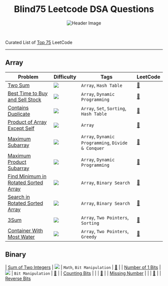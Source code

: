 <h1 align="center">Blind75 Leetcode DSA Questions</h1>

<p align="center">
  <img src="https://github.com/KhushiBhadange/Blind75-DSA-Questions/blob/main/Images/1_3N6z7wCvSkDRv_Kr1ZIk4A%402x.jpg"   alt="Header Image">
</p>

<br>

Curated List of [Top 75](https://gist.github.com/krishnadey30/88c4e2f601e96597974c00185e479532) LeetCode 

<hr/>

## Array
| Problem                                                                           | Difficulty                                                | Tags                                                         | LeetCode                                                                      |
| --------------------------------------------------------------------------------- | --------------------------------------------------------- | ------------------------------------------------------------ | ----------------------------------------------------------------------------- |
| [Two Sum](./two-sum.js)                                                           | <img src="https://img.shields.io/badge/-Easy-green" />    | `Array`, `Hash Table`                                        | [:link:](https://leetcode.com/problems/two-sum/)                              |
| [Best Time to Buy and Sell Stock](./best-time-to-buy-and-sell-stock.js)           | <img src="https://img.shields.io/badge/-Easy-green" />    | `Array`, `Dynamic Programming`                               | [:link:](https://leetcode.com/problems/best-time-to-buy-and-sell-stock/)      |
| [Contains Duplicate](./contains-duplicate.js)                                     | <img src="https://img.shields.io/badge/-Easy-green" />    | `Array`, `Set`, `Sorting`, `Hash Table`                      | [:link:](https://leetcode.com/problems/contains-duplicate/)                   |
| [Product of Array Except Self](./product-of-array-except-self.js)                 | <img src="https://img.shields.io/badge/-Medium-orange" /> | `Array`                                                      | [:link:](https://leetcode.com/problems/product-of-array-except-self/)         |
| [Maximum Subarray](./maximum-subarray.js)                                         | <img src="https://img.shields.io/badge/-Easy-green" />    | `Array`, `Dynamic Programming`, `Divide & Conquer`           | [:link:](https://leetcode.com/problems/maximum-subarray/)                     |
| [ Maximum Product Subarray](./maximum-product-subarray.js)                        | <img src="https://img.shields.io/badge/-Medium-orange" /> | `Array`, `Dynamic Programming`                               | [:link:](https://leetcode.com/problems/maximum-product-subarray/)             |
| [Find Minimum in Rotated Sorted Array](./find-minimum-in-rotated-sorted-array.js) | <img src="https://img.shields.io/badge/-Medium-orange" /> | `Array`, `Binary Search`                                     | [:link:](https://leetcode.com/problems/find-minimum-in-rotated-sorted-array/) |
| [Search in Rotated Sorted Array](./search-in-rotated-sorted-array.js)             | <img src="https://img.shields.io/badge/-Medium-orange" /> | `Array`, `Binary Search`                                     | [:link:](https://leetcode.com/problems/search-in-rotated-sorted-array/)       |
| [3Sum](./3sum.js)                                                                 | <img src="https://img.shields.io/badge/-Medium-orange" /> | `Array`, `Two Pointers`, `Sorting`                           | [:link:](https://leetcode.com/problems/3sum/)                                 |
| [Container With Most Water](./container-with-most-water.js)                       | <img src="https://img.shields.io/badge/-Medium-orange" /> | `Array`, `Two Pointers`, `Greedy`                            | [:link:](https://leetcode.com/problems/container-with-most-water/)            |

## Binary
| [Sum of Two Integers](./sum-of-two-integers.js)                                   | <img src="https://img.shields.io/badge/-Medium-orange" /> | `Math`, `Bit Manipulation`                                   | [:link:](https://leetcode.com/problems/sum-of-two-integers/)                  |
| [Number of 1 Bits](./number-of-1-bits.js)                                         | <img src="https://img.shields.io/badge/-Easy-green" />    | `Bit Manipulation`                                           | [:link:](https://leetcode.com/problems/number-of-1-bits/)                     |
| [Counting Bits]()                                                                 |                                                           |                                                              | [:link:](https://leetcode.com/problems/counting-bits/)                        |
| [Missing Number]()                                                                |                                                           |                                                              | [:link:](https://leetcode.com/problems/missing-number/)                       |
| [Reverse Bits]()
